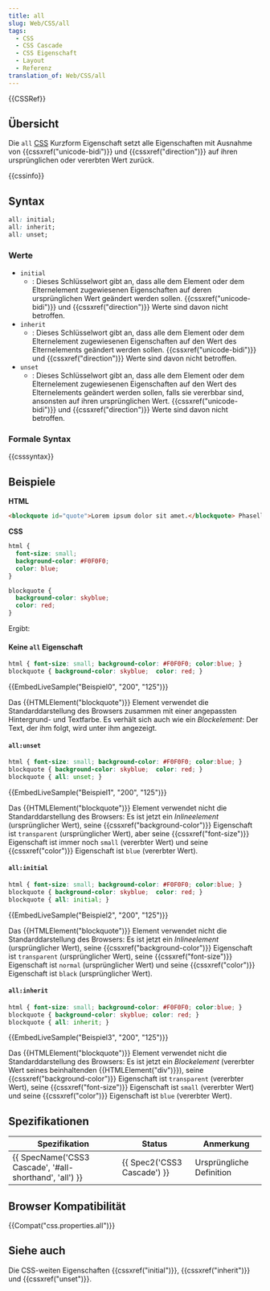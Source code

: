```yaml
---
title: all
slug: Web/CSS/all
tags:
  - CSS
  - CSS Cascade
  - CSS Eigenschaft
  - Layout
  - Referenz
translation_of: Web/CSS/all
---
```

{{CSSRef}}

## Übersicht

Die `all` [CSS](/de/docs/Web/CSS "CSS") Kurzform Eigenschaft setzt alle Eigenschaften mit Ausnahme von {{cssxref("unicode-bidi")}} und {{cssxref("direction")}} auf ihren ursprünglichen oder vererbten Wert zurück.

{{cssinfo}}

## Syntax

```css
all: initial;
all: inherit;
all: unset;
```

### Werte

- `initial`
  - : Dieses Schlüsselwort gibt an, dass alle dem Element oder dem Elternelement zugewiesenen Eigenschaften auf deren ursprünglichen Wert geändert werden sollen. {{cssxref("unicode-bidi")}} und {{cssxref("direction")}} Werte sind davon nicht betroffen.
- `inherit`
  - : Dieses Schlüsselwort gibt an, dass alle dem Element oder dem Elternelement zugewiesenen Eigenschaften auf den Wert des Elternelements geändert werden sollen. {{cssxref("unicode-bidi")}} und {{cssxref("direction")}} Werte sind davon nicht betroffen.
- `unset`
  - : Dieses Schlüsselwort gibt an, dass alle dem Element oder dem Elternelement zugewiesenen Eigenschaften auf den Wert des Elternelements geändert werden sollen, falls sie vererbbar sind, ansonsten auf ihren ursprünglichen Wert. {{cssxref("unicode-bidi")}} und {{cssxref("direction")}} Werte sind davon nicht betroffen.

### Formale Syntax

{{csssyntax}}

## Beispiele

**HTML**

```html
<blockquote id="quote">Lorem ipsum dolor sit amet.</blockquote> Phasellus eget velit sagittis.
```

**CSS**

```css
html {
  font-size: small;
  background-color: #F0F0F0;
  color: blue;
}

blockquote {
  background-color: skyblue;
  color: red;
}
```

Ergibt:

#### Keine `all` Eigenschaft

```css
html { font-size: small; background-color: #F0F0F0; color:blue; }
blockquote { background-color: skyblue;  color: red; }
```

{{EmbedLiveSample("Beispiel0", "200", "125")}}

Das {{HTMLElement("blockquote")}} Element verwendet die Standarddarstellung des Browsers zusammen mit einer angepassten Hintergrund- und Textfarbe. Es verhält sich auch wie ein _Blockelement_: Der Text, der ihm folgt, wird unter ihm angezeigt.

#### `all:unset`

```css
html { font-size: small; background-color: #F0F0F0; color:blue; }
blockquote { background-color: skyblue;  color: red; }
blockquote { all: unset; }
```

{{EmbedLiveSample("Beispiel1", "200", "125")}}

Das {{HTMLElement("blockquote")}} Element verwendet nicht die Standarddarstellung des Browsers: Es ist jetzt ein _Inlineelement_ (ursprünglicher Wert), seine {{cssxref("background-color")}} Eigenschaft ist `transparent` (ursprünglicher Wert), aber seine {{cssxref("font-size")}} Eigenschaft ist immer noch `small` (vererbter Wert) und seine {{cssxref("color")}} Eigenschaft ist `blue` (vererbter Wert).

#### `all:initial`

```css
html { font-size: small; background-color: #F0F0F0; color:blue; }
blockquote { background-color: skyblue;  color: red; }
blockquote { all: initial; }
```

{{EmbedLiveSample("Beispiel2", "200", "125")}}

Das {{HTMLElement("blockquote")}} Element verwendet nicht die Standarddarstellung des Browsers: Es ist jetzt ein _Inlineelement_ (ursprünglicher Wert), seine {{cssxref("background-color")}} Eigenschaft ist `transparent` (ursprünglicher Wert), seine {{cssxref("font-size")}} Eigenschaft ist `normal` (ursprünglicher Wert) und seine {{cssxref("color")}} Eigenschaft ist `black` (ursprünglicher Wert).

#### `all:inherit`

```css
html { font-size: small; background-color: #F0F0F0; color:blue; }
blockquote { background-color: skyblue; color: red; }
blockquote { all: inherit; }
```

{{EmbedLiveSample("Beispiel3", "200", "125")}}

Das {{HTMLElement("blockquote")}} Element verwendet nicht die Standarddarstellung des Browsers: Es ist jetzt ein _Blockelement_ (vererbter Wert seines beinhaltenden {{HTMLElement("div")}}), seine {{cssxref("background-color")}} Eigenschaft ist `transparent` (vererbter Wert), seine {{cssxref("font-size")}} Eigenschaft ist `small` (vererbter Wert) und seine {{cssxref("color")}} Eigenschaft ist `blue` (vererbter Wert).

## Spezifikationen

| Spezifikation                                                            | Status                               | Anmerkung                |
| ------------------------------------------------------------------------ | ------------------------------------ | ------------------------ |
| {{ SpecName('CSS3 Cascade', '#all-shorthand', 'all') }} | {{ Spec2('CSS3 Cascade') }} | Ursprüngliche Definition |

## Browser Kompatibilität

{{Compat("css.properties.all")}}

## Siehe auch

Die CSS-weiten Eigenschaften {{cssxref("initial")}}, {{cssxref("inherit")}} und {{cssxref("unset")}}.
